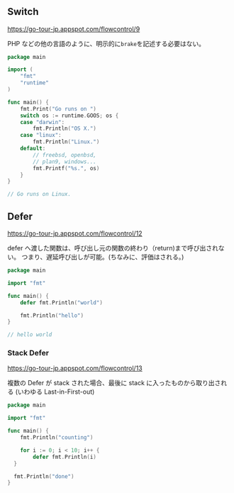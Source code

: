 #

## Switch

https://go-tour-jp.appspot.com/flowcontrol/9

PHP などの他の言語のように、明示的に`brake`を記述する必要はない。

```go
package main

import (
    "fmt"
    "runtime"
)

func main() {
    fmt.Print("Go runs on ")
    switch os := runtime.GOOS; os {
    case "darwin":
        fmt.Println("OS X.")
    case "linux":
        fmt.Println("Linux.")
    default:
        // freebsd, openbsd,
        // plan9, windows...
        fmt.Printf("%s.", os)
    }
}

// Go runs on Linux.
```

## Defer

https://go-tour-jp.appspot.com/flowcontrol/12

defer へ渡した関数は、呼び出し元の関数の終わり（return)まで呼び出されない。
つまり、遅延呼び出しが可能。(ちなみに、評価はされる。)

```go
package main

import "fmt"

func main() {
    defer fmt.Println("world")

    fmt.Println("hello")
}

// hello world
```

### Stack Defer

https://go-tour-jp.appspot.com/flowcontrol/13

複数の Defer が stack された場合、最後に stack に入ったものから取り出される
(いわゆる Last-in-First-out)

```go
package main

import "fmt"

func main() {
    fmt.Println("counting")

    for i := 0; i < 10; i++ {
        defer fmt.Println(i)
  }

  fmt.Println("done")
}
```
